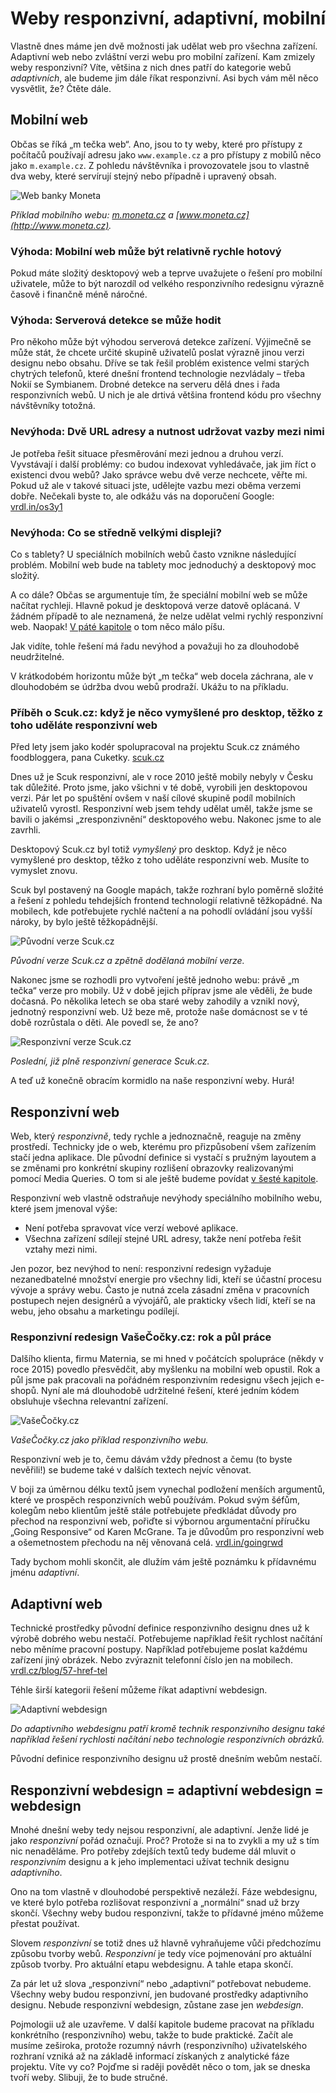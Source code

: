 # Weby responzivní, adaptivní, mobilní

Vlastně dnes máme jen dvě možnosti jak udělat web pro všechna zařízení. Adaptivní web nebo zvláštní verzi webu pro mobilní zařízení. Kam zmizely weby responzivní? Víte, většina z nich dnes patří do kategorie webů *adaptivních*, ale budeme jim dále říkat responzivní. Asi bych vám měl něco vysvětlit, že? Čtěte dále.

## Mobilní web

Občas se říká „m tečka web“. Ano, jsou to ty weby, které pro přístupy z počítačů používají adresu jako `www.example.cz` a pro přístupy z mobilů něco jako `m.example.cz`. Z pohledu návštěvníka i provozovatele jsou to vlastně dva weby, které servírují stejný nebo případně i upravený obsah.

![Web banky Moneta](dist/images/original/vdwd/moneta.jpg)

*Příklad mobilního webu: [m.moneta.cz](http://m.moneta.cz) a [www.moneta.cz](http://www.moneta.cz).*

### Výhoda: Mobilní web může být relativně rychle hotový

Pokud máte složitý desktopový web a teprve uvažujete o řešení pro mobilní uživatele, může to být narozdíl od velkého responzivního redesignu výrazně časově i finančně méně náročné.

### Výhoda: Serverová detekce se může hodit 

Pro někoho může být výhodou serverová detekce zařízení. Výjimečně se může stát, že chcete určité skupině uživatelů poslat výrazně jinou verzi designu nebo obsahu. Dříve se tak řešil problém existence velmi starých chytrých telefonů, které dnešní frontend technologie nezvládaly – třeba Nokií se Symbianem. Drobné detekce na serveru dělá dnes i řada responzivních webů. U nich je ale drtivá většina frontend kódu pro všechny návštěvníky totožná.

### Nevýhoda: Dvě URL adresy a nutnost udržovat vazby mezi nimi

Je potřeba řešit situace přesměrování mezi jednou a druhou verzí. Vyvstávají i další problémy: co budou indexovat vyhledávače, jak jim říct o existenci dvou webů? Jako správce webu dvě verze nechcete, věřte mi. Pokud už ale v takové situaci jste, udělejte vazbu mezi oběma verzemi dobře. Nečekali byste to, ale odkážu vás na doporučení Google: [vrdl.in/os3y1](https://developers.google.com/webmasters/mobile-sites/mobile-seo/separate-urls)

### Nevýhoda: Co se středně velkými displeji?

Co s tablety? U speciálních mobilních webů často vznikne následující problém. Mobilní web bude na tablety moc jednoduchý a desktopový moc složitý.

A co dále? Občas se argumentuje tím, že speciální mobilní web se může načítat rychleji. Hlavně pokud je desktopová verze datově oplácaná. V žádném případě to ale neznamená, že nelze udělat velmi rychlý responzivní web. Naopak! [V páté kapitole](kap-rychlost.md) o tom něco málo píšu.

Jak vidíte, tohle řešení má řadu nevýhod a považuji ho za dlouhodobě neudržitelné. 

V krátkodobém horizontu může být „m tečka“ web docela záchrana, ale v dlouhodobém se údržba dvou webů prodraží. Ukážu to na příkladu.

### Příběh o Scuk.cz: když je něco vymyšlené pro desktop, těžko z toho uděláte responzivní web

Před lety jsem jako kodér spolupracoval na projektu Scuk.cz známého foodbloggera, pana Cuketky. [scuk.cz](http://www.scuk.cz/)

Dnes už je Scuk responzivní, ale v roce 2010 ještě mobily nebyly v Česku tak důležité. Proto jsme, jako všichni v té době, vyrobili jen desktopovou verzi. Pár let po spuštění ovšem v naší cílové skupině podíl mobilních uživatelů vyrostl. Responzivní web jsem tehdy udělat uměl, takže jsme se bavili o jakémsi „zresponzivnění“ desktopového webu. Nakonec jsme to ale zavrhli.

Desktopový Scuk.cz byl totiž *vymyšlený* pro desktop. Když je něco vymyšlené pro desktop, těžko z toho uděláte responzivní web. Musíte to vymyslet znovu. 

Scuk byl postavený na Google mapách, takže rozhraní bylo poměrně složité a řešení z pohledu tehdejších frontend technologií relativně těžkopádné. Na mobilech, kde potřebujete rychlé načtení a na pohodlí ovládání jsou vyšší nároky, by bylo ještě těžkopádnější.

![Původní verze Scuk.cz](dist/images/original/vdwd/scuk.jpg)

*Původní verze Scuk.cz a zpětně dodělaná mobilní verze.*

Nakonec jsme se rozhodli pro vytvoření ještě jednoho webu: právě „m tečka“ verze pro mobily. Už v době jejich příprav jsme ale věděli, že bude dočasná. Po několika letech se oba staré weby zahodily a vznikl nový, jednotný responzivní web. Už beze mě, protože naše domácnost se v té době rozrůstala o děti. Ale povedl se, že ano?

![Responzivní verze Scuk.cz](dist/images/original/vdwd/scuk-responzivni.jpg)

*Poslední, již plně responzivní generace Scuk.cz.*

A teď už konečně obracím kormidlo na naše responzivní weby. Hurá!

## Responzivní web

Web, který *responzivně*, tedy rychle a jednoznačně, reaguje na změny prostředí. Technicky jde o web, kterému pro přizpůsobení všem zařízením stačí jedna aplikace. Dle původní definice si vystačí s pružným layoutem a se změnami pro konkrétní skupiny rozlišení obrazovky realizovanými pomocí Media Queries. O tom si ale ještě budeme povídat [v šesté kapitole](3-principy-rwd.md).

Responzivní web vlastně odstraňuje nevýhody speciálního mobilního webu, které jsem jmenoval výše: 

- Není potřeba spravovat více verzí webové aplikace.
- Všechna zařízení sdílejí stejné URL adresy, takže není potřeba řešit vztahy mezi nimi.

Jen pozor, bez nevýhod to není: responzivní redesign vyžaduje nezanedbatelné množství energie pro všechny lidi, kteří se účastní procesu vývoje a správy webu. Často je nutná zcela zásadní změna v pracovních postupech nejen designérů a vývojářů, ale prakticky všech lidí, kteří se na webu, jeho obsahu a marketingu podílejí.

### Responzivní redesign VašeČočky.cz: rok a půl práce

Dalšího klienta, firmu Maternia, se mi hned v počátcích spolupráce (někdy v roce 2015) povedlo přesvědčit, aby myšlenku na mobilní web opustil. Rok a půl jsme pak pracovali na pořádném responzivním redesignu všech jejich e-shopů. Nyní ale má dlouhodobě udržitelné řešení, které jedním kódem obsluhuje všechna relevantní zařízení.

![VašeČočky.cz](dist/images/original/vdwd/vase-cocky.jpg)

*VašeČočky.cz jako příklad responzivního webu.*

Responzivní web je to, čemu dávám vždy přednost a čemu (to byste nevěřili!) se budeme také v dalších textech nejvíc věnovat.

V boji za úměrnou délku textů jsem vynechal podložení menších argumentů, které ve prospěch responzivních webů používám. Pokud svým šéfům, kolegům nebo klientům ještě stále potřebujete předkládat důvody pro přechod na responzivní web, pořiďte si výbornou argumentační příručku „Going Responsive“ od Karen McGrane. Ta je důvodům pro responzivní web a ošemetnostem přechodu na něj věnovaná celá. [vrdl.in/goingrwd](https://abookapart.com/products/going-responsive)

Tady bychom mohli skončit, ale dlužím vám ještě poznámku k přídavnému jménu *adaptivní*.

## Adaptivní web

Technické prostředky původní definice responzivního designu dnes už k výrobě dobrého webu nestačí. Potřebujeme například řešit rychlost načítání nebo měníme pracovní postupy. Například potřebujeme poslat každému zařízení jiný obrázek. Nebo zvýraznit telefonní číslo jen na mobilech. [vrdl.cz/blog/57-href-tel](http://www.vrdl.cz/blog/57-href-tel)

Téhle širší kategorii řešení můžeme říkat adaptivní webdesign. 

![Adaptivní webdesign](dist/images/original/vdwd/adaptivni.jpg)

*Do adaptivního webdesignu patří kromě technik responzivního designu také například řešení rychlosti načítání nebo technologie responzivních obrázků.*

Původní definice responzivního designu už prostě dnešním webům nestačí.


## Responzivní webdesign = adaptivní webdesign = webdesign

Mnohé dnešní weby tedy nejsou responzivní, ale adaptivní. Jenže lidé je jako *responzivní* pořád označují. Proč? Protože si na to zvykli a my už s tím nic nenaděláme. Pro potřeby zdejších textů tedy budeme dál mluvit o *responzivním* designu a k jeho implementaci užívat technik designu *adaptivního*. 

Ono na tom vlastně v dlouhodobé perspektivě nezáleží. Fáze webdesignu, ve které bylo potřeba rozlišovat responzivní a „normální“ snad už brzy skončí. Všechny weby budou responzivní, takže to přídavné jméno můžeme přestat používat.

Slovem *responzivní* se totiž dnes už hlavně vyhraňujeme vůči předchozímu způsobu tvorby webů. *Responzivní* je tedy více pojmenování pro aktuální způsob tvorby. Pro aktuální etapu webdesignu. A tahle etapa skončí.

Za pár let už slova „responzivní“ nebo „adaptivní“ potřebovat nebudeme. Všechny weby budou responzivní, jen budované prostředky adaptivního designu. Nebude responzivní webdesign, zůstane zase jen *webdesign*. 

<p class="ebook-only">
  Pojmologii už ale uzavřeme. V další kapitole budeme pracovat na příkladu konkrétního (responzivního) webu, takže to bude praktické. Začít ale musíme zeširoka, protože rozumný návrh (responzivního) uživatelského rozhraní vzniká až na základě informací získaných z analytické fáze projektu. Víte vy co? Pojďme si raději povědět něco o tom, jak se dneska tvoří weby. Slibuji, že to bude stručné.
</p>

